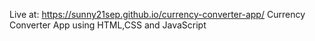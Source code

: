 Live at: https://sunny21sep.github.io/currency-converter-app/
Currency Converter App using HTML,CSS and JavaScript
